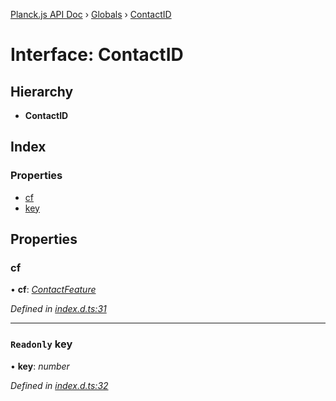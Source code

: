 [Planck.js API Doc](../README.md) › [Globals](../globals.md) › [ContactID](contactid.md)

# Interface: ContactID

## Hierarchy

* **ContactID**

## Index

### Properties

* [cf](contactid.md#cf)
* [key](contactid.md#readonly-key)

## Properties

###  cf

• **cf**: *[ContactFeature](contactfeature.md)*

*Defined in [index.d.ts:31](https://github.com/shakiba/planck.js/blob/b7f66f1/lib/index.d.ts#L31)*

___

### `Readonly` key

• **key**: *number*

*Defined in [index.d.ts:32](https://github.com/shakiba/planck.js/blob/b7f66f1/lib/index.d.ts#L32)*
